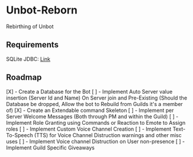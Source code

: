 # Unbot-Reborn
Rebirthing of Unbot

## Requirements

SQLite JDBC: [Link](https://bitbucket.org/xerial/sqlite-jdbc)

## Roadmap

[X] - Create a Database for the Bot
    [ ] - Implement Auto Server value insertion (Server Id and Name) On Server join and Pre-Existing (Should the Database be dropped, Allow the bot to Rebuild from Guilds it's a member of)
[X] - Create an Extendable command Skeleton
[ ] - Implement per Server Welcome Messages (Both through PM and within the Guild)
[ ] - Implement Role Granting using Commands or Reaction to Emote to Assign roles
[ ] - Implement Custom Voice Channel Creation
    [ ] - Implement Text-To-Speech (TTS) for Voice Channel Distruction warnings and other misc uses
    [ ] - Implement Voice channel Distruction on User non-presence 
[ ] - Implement Guild Specific Giveaways
  
